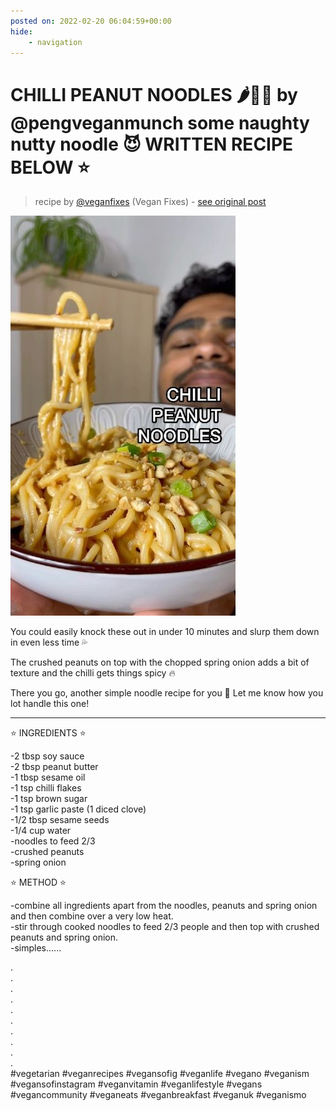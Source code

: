 ```yaml
---
posted on: 2022-02-20 06:04:59+00:00
hide:
    - navigation
---
```


# CHILLI PEANUT NOODLES 🌶🥜🍜 by @pengveganmunch some naughty nutty noodle 😈 WRITTEN RECIPE BELOW ⭐️  

> recipe by [@veganfixes](https://www.instagram.com/veganfixes/) 
(Vegan Fixes) - [see original post](https://instagram.com/p/CaMDoPXJAvp)

![](../img/veganfixes_20-02-2022_0602.png)

  
You could easily knock these out in under 10 minutes and slurp them down in even less time 💦   
  
The crushed peanuts on top with the chopped spring onion adds a bit of texture and the chilli gets things spicy 🔥   
  
There you go, another simple noodle recipe for you 👀 Let me know how you lot handle this one!  
______________________________________  
  
⭐️ INGREDIENTS ⭐️   
  
-2 tbsp soy sauce  
-2 tbsp peanut butter  
-1 tbsp sesame oil  
-1 tsp chilli flakes  
-1 tsp brown sugar  
-1 tsp garlic paste (1 diced clove)  
-1/2 tbsp sesame seeds  
-1/4 cup water  
-noodles to feed 2/3  
-crushed peanuts   
-spring onion  
  
⭐️ METHOD ⭐️   
  
-combine all ingredients apart from the noodles, peanuts and spring onion and then combine over a very low heat.  
-stir through cooked noodles to feed 2/3 people and then top with crushed peanuts and spring onion.  
-simples......  
  
.  
.  
.  
.  
.  
.  
.  
.  
.  
.  
\#vegetarian \#veganrecipes \#vegansofig \#veganlife \#vegano \#veganism \#vegansofinstagram \#veganvitamin \#veganlifestyle \#vegans \#vegancommunity \#veganeats \#veganbreakfast \#veganuk \#veganismo   